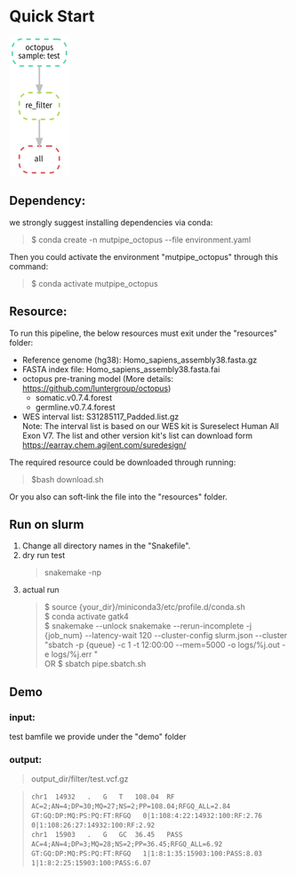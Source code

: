 # Quick Start 
![avatar](https://github.com/douymLab/mutpipe/blob/main/octopus/octopus.png)
## Dependency:  

we strongly suggest installing dependencies via conda:

  > $ conda create -n mutpipe_octopus --file environment.yaml

Then you could activate the environment "mutpipe_octopus" through this command:
 
  > $ conda activate mutpipe_octopus

## Resource:
To run this pipeline, the below resources must exit under the "resources" folder:
- Reference genome (hg38): Homo_sapiens_assembly38.fasta.gz
- FASTA index file: Homo_sapiens_assembly38.fasta.fai
- octopus pre-traning model (More details: https://github.com/luntergroup/octopus)
    + somatic.v0.7.4.forest
    + germline.v0.7.4.forest
- WES interval list: S31285117_Padded.list.gz  
Note: The interval list is based on our WES kit is Sureselect Human All Exon V7. The list and other version kit's list can download form https://earray.chem.agilent.com/suredesign/

The required resource could be downloaded through running:

> $bash download.sh

 Or you also can soft-link the file into the "resources" folder.

## Run on slurm

1. Change all directory names in the "Snakefile".
2. dry run test
    > snakemake -np
3. actual run
    > \$ source {your_dir}/miniconda3/etc/profile.d/conda.sh  
    > \$ conda activate gatk4  
    > \$ snakemake --unlock snakemake --rerun-incomplete -j {job_num} --latency-wait 120 --cluster-config slurm.json --cluster "sbatch -p {queue} -c 1 -t 12:00:00 --mem=5000 -o logs/%j.out -e logs/%j.err "  
    > OR \$ sbatch pipe.sbatch.sh

## Demo
### input:
test bamfile we provide under the "demo" folder
### output:
> output_dir/filter/test.vcf.gz  

> ``` chr1	14932	.	G	T	108.04	RF	AC=2;AN=4;DP=30;MQ=27;NS=2;PP=108.04;RFGQ_ALL=2.84	GT:GQ:DP:MQ:PS:PQ:FT:RFGQ	0|1:108:4:22:14932:100:RF:2.76	0|1:108:26:27:14932:100:RF:2.92 ```  
> ``` chr1	15903	.	G	GC	36.45	PASS	AC=4;AN=4;DP=3;MQ=28;NS=2;PP=36.45;RFGQ_ALL=6.92	GT:GQ:DP:MQ:PS:PQ:FT:RFGQ	1|1:8:1:35:15903:100:PASS:8.03	1|1:8:2:25:15903:100:PASS:6.07 ```



